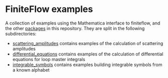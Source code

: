 FiniteFlow examples
===================

A collection of examples using the Mathematica interface to
finiteflow, and the other [packages](../packages/README.md) in this
repository.  They are split in the following subdirectories:

- [scattering_amplitudes](scattering_amplitudes/README.md) contains
  examples of the calculation of scattering amplitudes
- [differential_equations](differential_equations/README.md) contains
  examples of the calculation of differential equations for loop
  master integrals
- [integrable_symbols](integrable_symbols/README.md) contains examples
  building integrable symbols from a known alphabet
